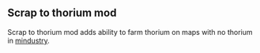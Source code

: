 ## Scrap to thorium mod 
Scrap to thorium mod adds ability to farm thorium on maps with no thorium in [mindustry](https://mindustrygame.github.io/).
